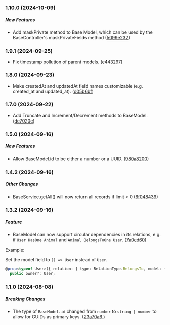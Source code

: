 ### 1.10.0 (2024-10-09)

##### New Features

*  Add maskPrivate method to Base Model, which can be used by the BaseController's maskPrivateFields method ([5099e232](https://github.com/cloudflare-extension/unconventional/commit/5099e23276f367dad26320e3a09064875bf32f23))

### 1.9.1 (2024-09-25)

*  Fix timestamp pollution of parent models. ([e443297](https://github.com/cloudflare-extension/unconventional/commit/e443297f97cee4597989efa7437417495bff5887))

### 1.8.0 (2024-09-23)

*  Make createdAt and updatedAt field names customizable (e.g. created_at and updated_at). ([d05b6bf](https://github.com/cloudflare-extension/unconventional/commit/d05b6bf152baaf3f411c2e87cdff9749a8ba4621))

### 1.7.0 (2024-09-22)

*  Add Truncate and Increment/Decrement methods to BaseModel. ([de7020e](https://github.com/cloudflare-extension/unconventional/commit/de7020e3acafd7385ff50bf47b186abac8b4962e))

### 1.5.0 (2024-09-16)

##### New Features

*  Allow BaseModel.id to be either a number or a UUID. ([980a8200](https://github.com/cloudflare-extension/unconventional/commit/980a82009cd48280c1a43fa5de85d2b27244c5ab))

### 1.4.2 (2024-09-16)

##### Other Changes

*  BaseService.getAll() will now return all records if limit < 0 ([6f048439](https://github.com/cloudflare-extension/unconventional/commit/6f048439c96e43127c6d99abb83039db2ac63452))

### 1.3.2 (2024-09-16)

##### Feature

*  BaseModel can now support circular dependencies in its relations, e.g. if `User HasOne Animal` and `Animal BelongsToOne User`. ([7a0ed60](https://github.com/cloudflare-extension/unconventional/commit/7a0ed609c64c227436595623ecde7c3c4162b415))

Example: 

Set the model field to `() => User` instead of `User`.
```typescript
@prop<typeof User>({ relation: { type: RelationType.BelongsTo, model: () => User, from: "user_id", to: "id" } })
  public owner?: User;
```

### 1.1.0 (2024-08-08)

##### Breaking Changes

*  The type of `BaseModel.id` changed from `number` to `string | number` to allow for GUIDs as primary keys. ([23a70a6
](https://github.com/cloudflare-extension/unconventional/commit/23a70a6d52cada8e6451b69d74ccdaf120faa3b5))
